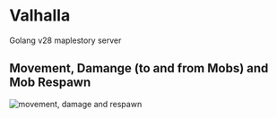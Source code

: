 # Valhalla
Golang v28 maplestory server

## Movement, Damange (to and from Mobs) and Mob Respawn
![movement, damage and respawn](https://i.imgur.com/oIc35Zg.gifv "gif")